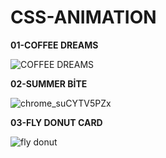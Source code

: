 # CSS-ANIMATION

**01-COFFEE DREAMS**

![COFFEE DREAMS](https://user-images.githubusercontent.com/97444737/166100052-8b4e103c-d8ea-4d50-a575-1e9cf1a2ae68.gif)


**02-SUMMER BİTE**

![chrome_suCYTV5PZx](https://user-images.githubusercontent.com/97444737/167117450-108050dc-31cf-4ee8-a7f1-23cbd28ec2f0.gif)

**03-FLY DONUT CARD**

![fly donut](https://user-images.githubusercontent.com/97444737/170337928-b617a2a2-6ea3-462f-8624-f918579ae445.gif)


